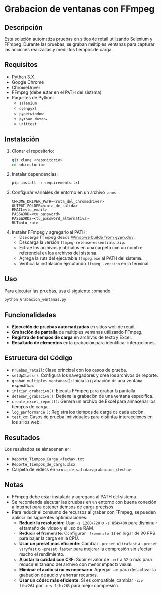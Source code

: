 # Grabacion de ventanas con FFmpeg

## Descripción

Esta solución automatiza pruebas en sitios de retail utilizando Selenium y FFmpeg. Durante las pruebas, se graban múltiples ventanas para capturar las acciones realizadas y medir los tiempos de carga.

## Requisitos

 - Python 3.X
 - Google Chrome
 - ChromeDriver
 - FFmpeg (debe estar en el PATH del sistema)
 -  Paquetes de Python:
     - `selenium`
     - `openpyxl`
     - `pygetwindow`
     - `python-dotenv`
     - `unittest`

## Instalación
1. Clonar el repositorio:
   ```bash
   git clone <repositorio>
   cd <directorio>
   ```
2. Instalar dependencias:
   ```bash
   pip install -r requirements.txt
   ```
3. Configurar variables de entorno en un archivo `.env`:
   ```
   CHROME_DRIVER_PATH=<ruta_del_chromedriver>
   OUTPUT_FOLDER=<ruta_de_salida>
   EMAIL=<tu_email>
   PASSWORD=<tu_password>
   PASSWORD2=<tu_password_alternativa>
   RUT=<tu_rut>
   ```
4. Instalar FFmpeg y agregarlo al PATH:
   - Descarga FFmpeg desde [Windows builds from gyan.dev](https://www.gyan.dev/ffmpeg/builds/).
   - Descarga la versión `ffmpeg-release-essentials.zip`.
   - Extrae los archivos y ubícalos en una carpeta con un nombre referencial en los archivos del sistema.
   - Agrega la ruta del ejecutable `ffmpeg.exe` al PATH del sistema.
   - Verifica la instalación ejecutando `ffmpeg -version` en la terminal.

## Uso
Para ejecutar las pruebas, usa el siguiente comando:
```bash
python Grabacion_ventanas.py
```

## Funcionalidades
- **Ejecución de pruebas automatizadas** en sitios web de retail.
- **Grabación de pantalla** de múltiples ventanas utilizando FFmpeg.
- **Registro de tiempos de carga** en archivos de texto y Excel.
- **Resaltado de elementos** en la grabación para identificar interacciones.

## Estructura del Código
- `Pruebas_retail`: Clase principal con los casos de prueba.
- `setUpClass()`: Configura los navegadores y crea los archivos de reporte.
- `grabar_multiples_ventanas()`: Inicia la grabación de una ventana específica.
- `iniciar_grabacion()`: Ejecuta FFmpeg para grabar la pantalla.
- `detener_grabacion()`: Detiene la grabación de una ventana específica.
- `create_excel_report()`: Genera un archivo de Excel para almacenar los tiempos de carga.
- `log_performance()`: Registra los tiempos de carga de cada acción.
- `test_xx`: Casos de prueba individuales para distintas interacciones en los sitios web.

## Resultados
Los resultados se almacenan en:
- `Reporte_Tiempos_Carga_<fecha>.txt`
- `Reporte_Tiempos_de_Carga.xlsx`
- Carpeta de videos en `<ruta_de_salida>/grabacion_<fecha>`

## Notas
- FFmpeg debe estar instalado y agregado al PATH del sistema.
- Se recomienda ejecutar las pruebas en un entorno con buena conexión a Internet para obtener tiempos de carga precisos.
- Para reducir el consumo de recursos al grabar con FFmpeg, se pueden aplicar las siguientes optimizaciones:
  - **Reducir la resolución**: Usar `-s 1280x720` o `-s 854x480` para disminuir el tamaño del video y el uso de RAM.
  - **Reducir el framerate**: Configurar `-framerate 15` en lugar de 30 FPS para bajar la carga en la CPU.
  - **Usar un preset más eficiente**: Cambiar `-preset ultrafast` a `-preset veryfast` o `-preset faster` para mejorar la compresión sin afectar mucho el rendimiento.
  - **Ajustar la calidad con CRF**: Subir el valor de `-crf` a `32` o más para reducir el tamaño del archivo con menor impacto visual.
  - **Eliminar el audio si no es necesario**: Agregar `-an` para desactivar la grabación de audio y ahorrar recursos.
  - **Usar un códec más eficiente**: Si es compatible, cambiar `-c:v libx264` por `-c:v libx265` para mejor compresión.




















